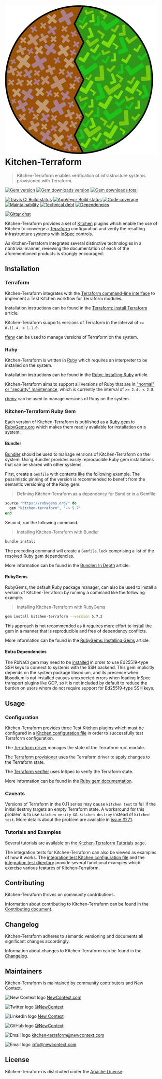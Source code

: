 # ![Kitchen-Terraform Logo][kitchen-terraform-logo] Kitchen-Terraform

> Kitchen-Terraform enables verification of infrastructure systems provisioned with Terraform.

[![Gem version][gem-version-shield]][kitchen-terraform-gem]
[![Gem downloads version][gem-downloads-version-shield]][kitchen-terraform-gem]
[![Gem downloads total][gem-downloads-total-shield]][kitchen-terraform-gem]

[![Travis CI Build status][travis-build-status-shield]][travis-build-status]
[![AppVeyor Build status][appveyor-build-status-shield]][appveyor-build-status]
[![Code coverage][code-coverage-shield]][code-coverage]
[![Maintainability][maintainability-shield]][maintainability]
[![Technical debt][technical-debt-shield]][technical-debt]
[![Dependencies][hakiri-shield]][hakiri]

[![Gitter chat][gitter-shield]][gitter]

Kitchen-Terraform provides a set of [Kitchen][kitchen] plugins
which enable the use of Kitchen to converge a [Terraform][terraform]
configuration and verify the resulting infrastructure systems with
[InSpec][inspec] controls.

As Kitchen-Terraform integrates several distinctive technologies in a
nontrivial manner, reviewing the documentation of each of the
aforementioned products is strongly encouraged.

## Installation

### Terraform

Kitchen-Terraform integrates with the
[Terraform command-line interface][terraform-cli] to implement a Test
Kitchen workflow for Terraform modules.

Installation instructions can be found in the
[Terraform: Install Terraform][terraform-install] article.

Kitchen-Terraform supports versions of Terraform in the interval of
`>= 0.11.4, < 1.1.0`.

[tfenv] can be used to manage versions of Terraform on the system.

### Ruby

Kitchen-Terraform is written in [Ruby][ruby] which requires an
interpreter to be installed on the system.

Installation instructions can be found in the
[Ruby: Installing Ruby][ruby-installation] article.

Kitchen-Terraform aims to support all versions of Ruby that are in
["normal" or "security" maintenance][ruby-branches], which is currently
the interval of `>= 2.4, < 2.8`.

[rbenv] can be used to manage versions of Ruby on the system.

### Kitchen-Terraform Ruby Gem

Each version of Kitchen-Terraform is published as a
[Ruby gem][ruby-gems-what-is] to [RubyGems.org][kitchen-terraform-gem]
which makes them readily available for installation on a system.

#### Bundler

[Bundler][bundler] should be used to manage versions of
Kitchen-Terraform on the system. Using Bundler provides easily
reproducible Ruby gem installations that can be shared with other
systems.

First, create a `Gemfile` with contents like the following example. The
pessimistic pinning of the version is recommended to benefit from
the semantic versioning of the Ruby gem.

> Defining Kitchen-Terraform as a dependency for Bundler in a Gemfile

```ruby
source "https://rubygems.org/" do
  gem "kitchen-terraform", "~> 5.7"
end
```

Second, run the following command.

> Installing Kitchen-Terraform with Bundler

```sh
bundle install
```

The preceding command will create a `Gemfile.lock` comprising a list
of the resolved Ruby gem dependencies.

More information can be found in the
[Bundler: In Depth][bundler-in-depth] article.

#### RubyGems

RubyGems, the default Ruby package manager, can also be used to install
a version of Kitchen-Terraform by running a command like the following
example.

> Installing Kitchen-Terraform with RubyGems

```sh
gem install kitchen-terraform --version 5.7.2
```

This approach is not recommended as it requires more effort to install
the gem in a manner that is reproducible and free of dependency
conflicts.

More information can be found in the
[RubyGems: Installing Gems][rubygems-installing-gems] article.

#### Extra Dependencies

The RbNaCl gem may need to be [installed][rbnacl-installation] in order
to use Ed25519-type SSH keys to connect to systems with the SSH backend.
This gem implicitly depends on the system package libsodium, and its
presence when libsodium is not installed causes unexpected errors when
loading InSpec transport plugins like GCP, so it is not included by
default to reduce the burden on users whom do not require support for
Ed25519-type SSH keys.

## Usage

### Configuration

Kitchen-Terraform provides three Test Kitchen plugins which must be
configured in a
[Kitchen configuration file][kitchen-configuration-file] in
order to successfully test Terraform configuration.

The [Terraform driver][terraform-driver] manages the state of the
Terraform root module.

The [Terraform provisioner][terraform-provisioner] uses the Terraform
driver to apply changes to the Terraform state.

The [Terraform verifier][terraform-verifier] uses InSpec to verify the
Terraform state.

More information can be found in the
[Ruby gem documentation][ruby-gem-documentation].

### Caveats

Versions of Terraform in the 0.11 series may cause `kitchen test` to
fail if the initial destroy targets an empty Terraform state. A
workaround for this problem is to use
`kitchen verify && kitchen destroy` instead of `kitchen test`. More
details about the problem are available in
[issue #271](issue-271).

### Tutorials and Examples

Several tutorials are available on the
[Kitchen-Terraform Tutorials][kitchen-terraform-tutorials] page.

The integration tests for Kitchen-Terraform can also be viewed as
examples of how it works. The
[integration test Kitchen configuration file][int-kitchen-config]
and the [integration test directory][test-directory] provide several
functional examples which exercise various features of
Kitchen-Terraform.

## Contributing

Kitchen-Terraform thrives on community contributions.

Information about contributing to Kitchen-Terraform can be found in the
[Contributing document][contributing-document].

## Changelog

Kitchen-Terraform adheres to semantic versioning and documents all
significant changes accordingly.

Information about changes to Kitchen-Terraform can be found in the
[Changelog][changelog].

## Maintainers

Kitchen-Terraform is maintained by [community contributors][contributors]
and New Context.

<img
  alt="New Context logo"
  height="25"
  src="https://raw.githubusercontent.com/newcontext-oss/kitchen-terraform/master/assets/new_context_logo.png"
  width="25"> [NewContext.com][new-context]

<img
  alt="Twitter logo"
  height="25"
  src="https://raw.githubusercontent.com/newcontext-oss/kitchen-terraform/master/assets/twitter_logo.png"
  width="25"> [@NewContext][new-context-twitter]

<img
  alt="LinkedIn logo"
  height="23"
  src="https://raw.githubusercontent.com/newcontext-oss/kitchen-terraform/master/assets/linkedin_logo.png"
  width="25"> [New Context][new-context-linkedin]

<img
  alt="GitHub logo"
  height="25"
  src="https://raw.githubusercontent.com/newcontext-oss/kitchen-terraform/master/assets/github_logo.png"
  width="25"> [@NewContext][new-context-github]

<img
  alt="Email logo"
  height="16"
  src="https://raw.githubusercontent.com/newcontext-oss/kitchen-terraform/master/assets/email_logo.png"
  width="25"> kitchen-terraform@newcontext.com

<img
  alt="Email logo"
  height="16"
  src="https://raw.githubusercontent.com/newcontext-oss/kitchen-terraform/master/assets/email_logo.png"
  width="25"> info@newcontext.com

## License

Kitchen-Terraform is distributed under the [Apache License][license].

<!-- Markdown links and image definitions -->

[appveyor-build-status-shield]: https://ci.appveyor.com/api/projects/status/8d7t014gij5grk5r/branch/master?svg=true
[appveyor-build-status]: https://ci.appveyor.com/project/aaron-lane/kitchen-terraform/branch/master
[bundler-getting-started]: https://bundler.io/#getting-started
[bundler-in-depth]: https://bundler.io/gemfile.html
[bundler]: https://bundler.io/index.html#getting-started
[changelog]: https://github.com/newcontext-oss/kitchen-terraform/blob/master/CHANGELOG.md
[code-coverage-shield]: https://img.shields.io/codeclimate/coverage/newcontext-oss/kitchen-terraform.svg
[code-coverage]: https://codeclimate.com/github/newcontext-oss/kitchen-terraform/
[contributing-document]: https://github.com/newcontext-oss/kitchen-terraform/blob/master/CONTRIBUTING.md
[contributors]: https://github.com/newcontext-oss/kitchen-terraform/graphs/contributors
[docker]: https://www.docker.com/
[docker-community-edition]: https://store.docker.com/editions/community/docker-ce-server-ubuntu
[docker-provider]: https://www.terraform.io/docs/providers/docker/index.html
[gem-downloads-total-shield]: https://img.shields.io/gem/dt/kitchen-terraform.svg
[gem-downloads-version-shield]: https://img.shields.io/gem/dtv/kitchen-terraform.svg
[gem-version-shield]: https://img.shields.io/gem/v/kitchen-terraform.svg
[gitter-shield]: https://img.shields.io/gitter/room/kitchen-terraform/Lobby.svg
[gitter]: https://gitter.im/kitchen-terraform/Lobby
[hakiri-shield]: https://hakiri.io/github/newcontext-oss/kitchen-terraform/master.svg
[hakiri]: https://hakiri.io/github/newcontext-oss/kitchen-terraform/
[inspec]: https://www.inspec.io/
[int-kitchen-config]: https://github.com/newcontext-oss/kitchen-terraform/blob/master/kitchen.yml
[issue-271]: https://github.com/newcontext-oss/kitchen-terraform/issues/271
[kitchen]: http://kitchen.ci/index.html
[kitchen-configuration-file]: https://docs.chef.io/config_yml_kitchen.html
[kitchen-terraform-gem]: https://rubygems.org/gems/kitchen-terraform
[kitchen-terraform-logo]: https://raw.githubusercontent.com/newcontext-oss/kitchen-terraform/master/assets/logo.png
[kitchen-terraform-tutorials]: https://newcontext-oss.github.io/kitchen-terraform/tutorials/
[license]: https://github.com/newcontext-oss/kitchen-terraform/blob/master/LICENSE
[maintainability-shield]: https://img.shields.io/codeclimate/maintainability-percentage/newcontext-oss/kitchen-terraform.svg
[maintainability]: https://codeclimate.com/github/newcontext-oss/kitchen-terraform/
[new-context-github]: https://github.com/newcontext
[new-context-linkedin]: https://www.linkedin.com/company/-new-context-
[new-context-twitter]: https://twitter.com/newcontext
[new-context]: https://newcontext.com/
[rbenv]: https://github.com/rbenv/rbenv
[rbnacl-installation]: https://github.com/crypto-rb/rbnacl/tree/v4.0.2#installation
[ruby-branches]: https://www.ruby-lang.org/en/downloads/branches/
[ruby-gem-documentation]: http://www.rubydoc.info/github/newcontext-oss/kitchen-terraform/
[ruby-gems-what-is]: http://guides.rubygems.org/ruby-gems-what-is/index.html
[ruby-installation]: https://www.ruby-lang.org/en/documentation/installation/
[ruby]: https://www.ruby-lang.org/en/
[rubygems-installing-gems]: http://guides.rubygems.org/rubygems-basics/#rubygems-installing-gems
[technical-debt-shield]: https://img.shields.io/codeclimate/tech-debt/newcontext-oss/kitchen-terraform.svg
[technical-debt]: https://codeclimate.com/github/newcontext-oss/kitchen-terraform/
[terraform-cli]: https://www.terraform.io/docs/commands/index.html
[terraform-driver]: http://www.rubydoc.info/github/newcontext-oss/kitchen-terraform/Kitchen/Driver/Terraform
[terraform-install]: https://www.terraform.io/intro/getting-started/install.html
[terraform-provisioner]: http://www.rubydoc.info/github/newcontext-oss/kitchen-terraform/Kitchen/Provisioner/Terraform
[terraform-verifier]: http://www.rubydoc.info/github/newcontext-oss/kitchen-terraform/Kitchen/Verifier/Terraform
[terraform]: https://www.terraform.io/
[test-directory]: https://github.com/newcontext-oss/kitchen-terraform/tree/master/test
[tfenv]: https://github.com/kamatama41/tfenv
[travis-build-status-shield]: https://img.shields.io/travis/com/newcontext-oss/kitchen-terraform.svg
[travis-build-status]: https://travis-ci.com/newcontext-oss/kitchen-terraform
